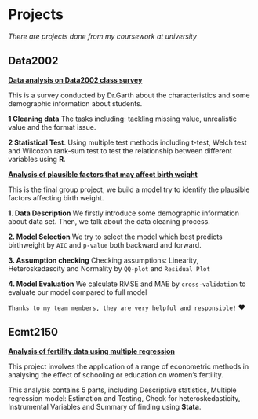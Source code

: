 # Projects

*There are projects done from my coursework at university*

## Data2002 ## 

[**Data analysis on Data2002 class survey**](https://github.com/chrisyifanjin/course-projects/tree/master/Data2002%20/Data2002_Survey)

This is a survey conducted by Dr.Garth about the characteristics and some demographic information about students.

**1 Cleaning data**  The tasks including: tackling missing value, unrealistic value and the format issue.

**2 Statistical Test**. Using multiple test methods including t-test, Welch test and Wilcoxon rank-sum test to test the relationship between different variables using **R**.

[**Analysis of plausible factors that may affect birth weight**](https://github.com/chrisyifanjin/course-projects/tree/master/Data2002%20/Data2002_Birthweight_Project)

This is the final group project, we build a model try to identify the plausible factors affecting birth weight.

**1. Data Description** We firstly introduce some demographic information about data set. Then, we talk about the data cleaning process.

**2. Model Selection** We try to select the model which best predicts birthweight by `AIC` and `p-value` both backward and forward.

**3. Assumption checking** Checking assumptions: Linearity, Heteroskedascity and Normality by `QQ-plot` and `Residual Plot`

**4. Model Evaluation** We calculate RMSE and MAE by `cross-validation` to evaluate our model compared to full model

``Thanks to my team members, they are very helpful and responsible!`` ❤️

## Ecmt2150 ##

[**Analysis of fertility data using multiple regression**](https://github.com/chrisyifanjin/course-projects/tree/master/ECMT2150)

This project involves the application of a range of econometric methods in analysing the effect of schooling or education on women’s fertility.

This analysis contains 5 parts, including Descriptive statistics, Multiple regression model: Estimation and Testing, Check for heteroskedasticity, Instrumental Variables and Summary of finding using **Stata**.

